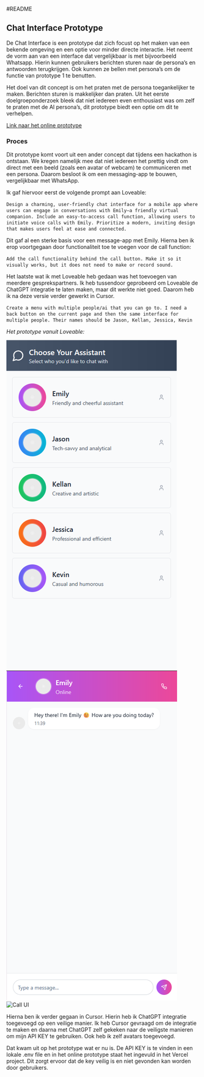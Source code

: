 #README

## Chat Interface Prototype

De Chat Interface is een prototype dat zich focust op het maken van een bekende omgeving en een optie voor minder directe interactie. Het neemt de vorm aan van een interface dat vergelijkbaar is met bijvoorbeeld Whatsapp. Hierin kunnen gebruikers berichten sturen naar de persona’s en antwoorden terugkrijgen. Ook kunnen ze bellen met persona’s om de functie van prototype 1 te benutten.

Het doel van dit concept is om het praten met de persona toegankelijker te maken. Berichten sturen is makkelijker dan praten. Uit het eerste doelgroeponderzoek bleek dat niet iedereen even enthousiast was om zelf te praten met de AI persona’s, dit prototype biedt een optie om dit te verhelpen.

[Link naar het online prototype](https://project-emily-chat-interface.vercel.app/)

### Proces

Dit prototype komt voort uit een ander concept dat tijdens een hackathon is ontstaan. We kregen namelijk mee dat niet iedereen het prettig vindt om direct met een beeld (zoals een avatar of webcam) te communiceren met een persona. Daarom besloot ik om een messaging-app te bouwen, vergelijkbaar met WhatsApp.

Ik gaf hiervoor eerst de volgende prompt aan Loveable:

```
Design a charming, user-friendly chat interface for a mobile app where users can engage in conversations with Emily—a friendly virtual companion. Include an easy-to-access call function, allowing users to initiate voice calls with Emily. Prioritize a modern, inviting design that makes users feel at ease and connected.
```

Dit gaf al een sterke basis voor een message-app met Emily. Hierna ben ik erop voortgegaan door functionaliteit toe te voegen voor de call function:

```
Add the call functionality behind the call button. Make it so it visually works, but it does not need to make or record sound.
```

Het laatste wat ik met Loveable heb gedaan was het toevoegen van meerdere gesprekspartners. Ik heb tussendoor geprobeerd om Loveable de ChatGPT integratie te laten maken, maar dit werkte niet goed. Daarom heb ik na deze versie verder gewerkt in Cursor.

```
Create a menu with multiple people/ai that you can go to. I need a back button on the current page and then the same interface for multiple people. Their names should be Jason, Kellan, Jessica, Kevin
```

_Het prototype vanuit Loveable:_

![Main menu](readme-images/choose-persona.png "Main menu")![Chat UI](readme-images/chat.png "Chat UI")![Call UI](/readme-images/call.png "Call UI")

Hierna ben ik verder gegaan in Cursor. Hierin heb ik ChatGPT integratie toegevoegd op een veilige manier. Ik heb Cursor gevraagd om de integratie te maken en daarna met ChatGPT zelf gekeken naar de veiligste manieren om mijn API KEY te gebruiken. Ook heb ik zelf avatars toegevoegd.

Dat kwam uit op het prototype wat er nu is. De API KEY is te vinden in een lokale .env file en in het online prototype staat het ingevuld in het Vercel project. Dit zorgt ervoor dat de key veilig is en niet gevonden kan worden door gebruikers.

